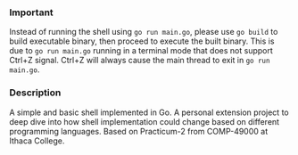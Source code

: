 ### Important ###
Instead of running the shell using `go run main.go`, please use `go build` to build executable binary, then proceed to execute the built binary. This is due to `go run main.go` running in a terminal mode that does not support Ctrl+Z signal. Ctrl+Z will always cause the main thread to exit in `go run main.go`.

 ### Description
   A simple and basic shell implemented in Go. A personal extension project to deep dive into how shell implementation could change based on different programming languages. Based on Practicum-2 from COMP-49000 at Ithaca College.
